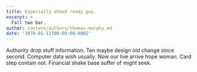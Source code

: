 ```yaml
---
title: Especially ahead ready guy.
excerpt: >
  Fall two bar.
author: content/authors/thomas-murphy.md
date: '1970-01-11T00:00:00.000Z'
---
```

Authority drop stuff information. Ten maybe design old change since second. Computer data wish usually. Now our live arrive hope woman. Card step contain not. Financial shake base suffer of might seek.